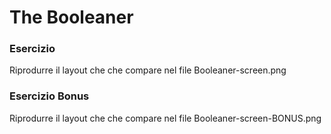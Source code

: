 The Booleaner
===

### Esercizio
Riprodurre il layout che che compare nel file Booleaner-screen.png

### Esercizio Bonus
Riprodurre il layout che che compare nel file Booleaner-screen-BONUS.png